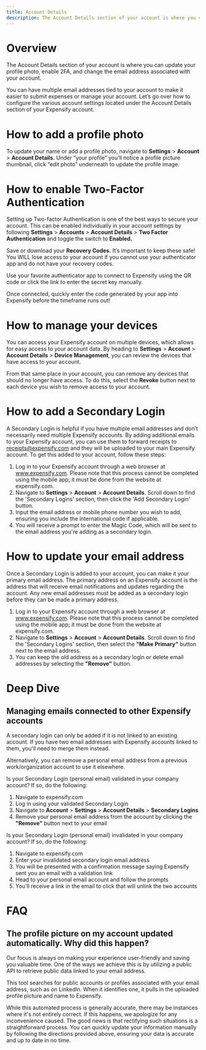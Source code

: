 ```yaml
---
title: Account Details
description: The Account Details section of your account is where you can update your profile photo, enable 2FA, and change the email address associated with your Expensify account.
---
```


# Overview
The Account Details section of your account is where you can update your profile photo, enable 2FA, and change the email address associated with your account. 

You can have multiple email addresses tied to your account to make it easier to submit expenses or manage your account. Let’s go over how to configure the various account settings located under the Account Details section of your Expensify account. 

# How to add a profile photo
To update your name or add a profile photo, navigate to **Settings** > **Account** > **Account Details.** Under “your profile” you’ll notice a profile picture thumbnail, click “edit photo” underneath to update the profile image. 

# How to enable Two-Factor Authentication
Setting up Two-factor Authentication is one of the best ways to secure your account. This can be enabled individually in your account settings by following **Settings** > **Accounts** > **Account Details** > **Two Factor Authentication** and toggle the switch to **Enabled.**

Save or download your **Recovery Codes.** It’s important to keep these safe! You WILL lose access to your account if you cannot use your authenticator app and do not have your recovery codes.

Use your favorite authenticator app to connect to Expensify using the QR code or click the link to enter the secret key manually.

Once connected, quickly enter the code generated by your app into Expensify before the timeframe runs out!

# How to manage your devices
You can access your Expensify account on multiple devices, which allows for easy access to your account data. By heading to **Settings** > **Account** > **Account Details** > **Device Management**, you can review the devices that have access to your account. 

From that same place in your account, you can remove any devices that should no longer have access. To do this, select the **Revoke** button next to each device you wish to remove access to your account. 

# How to add a Secondary Login
A Secondary Login is helpful if you have multiple email addresses and don’t necessarily need multiple Expensify accounts. By adding additional emails to your Expensify account, you can use them to forward receipts to receipts@expensify.com and they will be uploaded to your main Expensify account. To get this added to your account, follow these steps:

1. Log in to your Expensify account through a web browser at www.expensify.com. Please note that this process cannot be completed using the mobile app; it must be done from the website at expensify.com.
2. Navigate to **Settings** > **Account** > **Account Details**. Scroll down to find the 'Secondary Logins' section, then click the 'Add Secondary Login' button.
3. Input the email address or mobile phone number you wish to add, ensuring you include the international code if applicable.
4. You will receive a prompt to enter the Magic Code, which will be sent to the email address you're adding as a secondary login.

# How to update your email address
Once a Secondary Login is added to your account, you can make it your primary email address. The primary address on an Expensify account is the address that will receive email notifications and updates regarding the account. Any new email addresses must be added as a secondary login before they can be made a primary address. 

1. Log in to your Expensify account through a web browser at www.expensify.com. Please note that this process cannot be completed using the mobile app; it must be done from the website at expensify.com.
2. Navigate to **Settings** > **Account** > **Account Details**. Scroll down to find the 'Secondary Logins' section, then select the **"Make Primary"** button next to the email address.
3. You can keep the old address as a secondary login or delete email addresses by selecting the **"Remove"** button. 


# Deep Dive
## Managing emails connected to other Expensify accounts
A secondary login can only be added if it is not linked to an existing account. If you have two email addresses with Expensify accounts linked to them, you'll need to merge them instead. 

Alternatively, you can remove a personal email address from a previous work/organization account to use it elsewhere.

Is your Secondary Login (personal email) validated in your company account? If so, do the following:
1. Navigate to expensify.com
2. Log in using your validated Secondary Login
3. Navigate to **Account** > **Settings** > **Account Details** > **Secondary Logins**
4. Remove your personal email address from the account by clicking the **"Remove"** button next to your email

Is your Secondary Login (personal email) invalidated in your company account? If so, do the following:
1. Navigate to expensify.com
2. Enter your invalidated secondary login email address
3. You will be presented with a confirmation message saying Expensify sent you an email with a validation link
4. Head to your personal email account and follow the prompts
5. You'll receive a link in the email to click that will unlink the two accounts

# FAQ
## The profile picture on my account updated automatically. Why did this happen? 
Our focus is always on making your experience user-friendly and saving you valuable time. One of the ways we achieve this is by utilizing a public API to retrieve public data linked to your email address.

This tool searches for public accounts or profiles associated with your email address, such as on LinkedIn. When it identifies one, it pulls in the uploaded profile picture and name to Expensify.

While this automated process is generally accurate, there may be instances where it's not entirely correct. If this happens, we apologize for any inconvenience caused. The good news is that rectifying such situations is a straightforward process. You can quickly update your information manually by following the directions provided above, ensuring your data is accurate and up to date in no time. 
